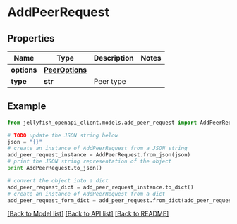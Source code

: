 # AddPeerRequest


## Properties
Name | Type | Description | Notes
------------ | ------------- | ------------- | -------------
**options** | [**PeerOptions**](PeerOptions.md) |  | 
**type** | **str** | Peer type | 

## Example

```python
from jellyfish_openapi_client.models.add_peer_request import AddPeerRequest

# TODO update the JSON string below
json = "{}"
# create an instance of AddPeerRequest from a JSON string
add_peer_request_instance = AddPeerRequest.from_json(json)
# print the JSON string representation of the object
print AddPeerRequest.to_json()

# convert the object into a dict
add_peer_request_dict = add_peer_request_instance.to_dict()
# create an instance of AddPeerRequest from a dict
add_peer_request_form_dict = add_peer_request.from_dict(add_peer_request_dict)
```
[[Back to Model list]](../README.md#documentation-for-models) [[Back to API list]](../README.md#documentation-for-api-endpoints) [[Back to README]](../README.md)


